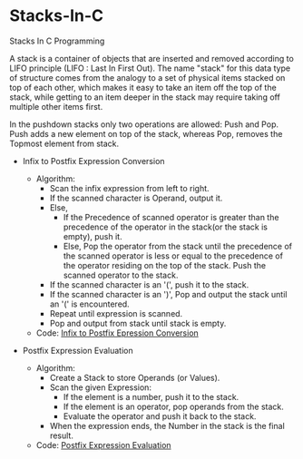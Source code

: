 # Stacks-In-C
Stacks In C Programming

A stack is a container of objects that are inserted and removed according to LIFO principle (LIFO : Last In First Out). The name "stack" for this data type of structure comes from the analogy to a set of physical items stacked on top of each other, which makes it easy to take an item off the top of the stack, while getting to an item deeper in the stack may require taking off multiple other items first.

In the pushdown stacks only two operations are allowed: Push and Pop. Push adds a new element on top of the stack, whereas Pop, removes the Topmost element from stack.

  - Infix to Postfix Expression Conversion
    - Algorithm:
      - Scan the infix expression from left to right.
      - If the scanned character is Operand, output it.
      - Else,
        - If the Precedence of scanned operator is greater than the precedence of the operator in the stack(or the stack is empty), push it.
        - Else, Pop the operator from the stack until the precedence of the scanned operator is less or equal to the precedence of the operator residing on the top of the stack. Push the scanned operator to the stack.
      - If the scanned character is an '(', push it to the stack.
      - If the scanned character is an ')', Pop and output the stack until an '(' is encountered.
      - Repeat until expression is scanned.
      - Pop and output from stack until stack is empty.
    - Code: [Infix to Postfix Epression Conversion](Stacks_In_C/InfixToPostfixUsingStacks.c/)
  
  - Postfix Expression Evaluation
    - Algorithm:
      - Create a Stack to store Operands (or Values).
      - Scan the given Expression:
        - If the element is a number, push it to the stack.
        - If the element is an operator, pop operands from the stack.
        - Evaluate the operator and push it back to the stack.
      - When the expression ends, the Number in the stack is the final result.
    - Code: [Postfix Expression Evaluation](Stacks_In_C/PostfixEvaluationUsingStacks.c/)
